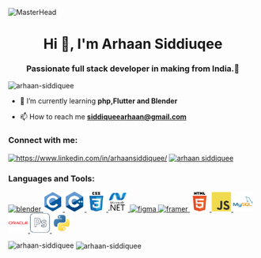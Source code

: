 ![MasterHead](https://lh3.googleusercontent.com/pw/AP1GczNc8LMysKspyXx_DyCdVnjw4JxrIAnhbBUXEVOBqIKUtMH9w3AgwBEy7hRhbLcLlDDotV8Y0jyLkINBC_DDRo_4kdRK_o1_S8aUzQB5Yt4-djDy9Ji8CiytfuPgZmR0FrG1NWbT9ifEHtTgHqwAe0vq_bG5kSZ-7dRV2LIZ5zZ8jspUvFSHttv9XDEzqpcc8rZA6p65w8CX24D9mlfUux8MHdyGNDODQgRV58RKuJHzPKmJfjIZlXTGPaKqHnx2kEZz5ATHmTQepkp6I0LKEnVoC6cJ1JHjgbTjixacz5TfOjzVBh2WY6_xxzFqV5hZ0FZ70EerYkgGX2W-cFVAfX4xFgEWEKyMkKc-5fkGNTlC3EdJj1rhP73eq3zJ6uTuuRj4bo0STcLHgFavn2Rzu4fPjbWWrYuZ7goJvKL7Wy_lmjXJ3FmPtJ_2Zv25pNYYkhZY3gkMN7ZZPVu5bSnXbBVFwiYSVnxRN1-Y9PwUVA2FR6IUDH4o5sAa6_w9IyCNnLp-lCzVPiWRT27X2F8gY96gPA0A0jmP_iU7hyq-B7j7PPCwxxIuWdbEtozbEUNllcvm29w5wliPCLXp2C-Pzo5C8BabqP3-a1xvpQfJrHGw_vdmHFk5Ytj-SDfmtMQb3seBaB7THxwqi4KG3Q1XR0BCp9rAi0cF_1VMdqu-9EUMD5eYCStscwUPIgxs9E-LHB4ixIsSngVjWdpz1O8Y4E-mXziIXXoA_Q3dxdlew3l-basN1pad18_e2YmqsTHcDctkP6zS6FrqQjcvzAi0HT63cPtSpz5PaVWdnh7WiE3c4UOxKTuRU7zucltDKJytOgdB326ibdlc8o2UofuOQVlSAdwDn7CFVKn4-Oo0t9NsCCIGK4Op3EIvtZwBTqU0gUH5_8LQdOfPjzxMxMt6YVtvO2iDt8Rz897aXKM_Nnk-29ZSDW59vpL8c44tfbeWIY5HCqLOQzotEZv_9A1E5h-TsMO0Eks=w1366-h388-s-no-gm?authuser=0)
<h1 align="center">Hi 👋, I'm Arhaan Siddiuqee</h1>
<h3 align="center">Passionate full stack developer in making from India.🤗</h3>

<p align="left"> <img src="https://komarev.com/ghpvc/?username=arhaan-siddiquee&label=Profile%20views&color=0e75b6&style=flat" alt="arhaan-siddiquee" /> </p>

- 🌱 I’m currently learning **php,Flutter and Blender**

- 📫 How to reach me **siddiqueearhaan@gmail.com**

<h3 align="left">Connect with me:</h3>
<p align="left">
<a href="https://linkedin.com/in/https://www.linkedin.com/in/arhaansiddiquee/" target="blank"><img align="center" src="https://raw.githubusercontent.com/rahuldkjain/github-profile-readme-generator/master/src/images/icons/Social/linked-in-alt.svg" alt="https://www.linkedin.com/in/arhaansiddiquee/" height="30" width="40" /></a>
<a href="https://www.behance.net/arhaan siddiquee" target="blank"><img align="center" src="https://raw.githubusercontent.com/rahuldkjain/github-profile-readme-generator/master/src/images/icons/Social/behance.svg" alt="arhaan siddiquee" height="30" width="40" /></a>
</p>

<h3 align="left">Languages and Tools:</h3>
<p align="left"> <a href="https://www.blender.org/" target="_blank" rel="noreferrer"> <img src="https://download.blender.org/branding/community/blender_community_badge_white.svg" alt="blender" width="40" height="40"/> </a> <a href="https://www.cprogramming.com/" target="_blank" rel="noreferrer"> <img src="https://raw.githubusercontent.com/devicons/devicon/master/icons/c/c-original.svg" alt="c" width="40" height="40"/> </a> <a href="https://www.w3schools.com/cpp/" target="_blank" rel="noreferrer"> <img src="https://raw.githubusercontent.com/devicons/devicon/master/icons/cplusplus/cplusplus-original.svg" alt="cplusplus" width="40" height="40"/> </a> <a href="https://www.w3schools.com/css/" target="_blank" rel="noreferrer"> <img src="https://raw.githubusercontent.com/devicons/devicon/master/icons/css3/css3-original-wordmark.svg" alt="css3" width="40" height="40"/> </a> <a href="https://dotnet.microsoft.com/" target="_blank" rel="noreferrer"> <img src="https://raw.githubusercontent.com/devicons/devicon/master/icons/dot-net/dot-net-original-wordmark.svg" alt="dotnet" width="40" height="40"/> </a> <a href="https://www.figma.com/" target="_blank" rel="noreferrer"> <img src="https://www.vectorlogo.zone/logos/figma/figma-icon.svg" alt="figma" width="40" height="40"/> </a> <a href="https://www.framer.com/" target="_blank" rel="noreferrer"> <img src="https://www.vectorlogo.zone/logos/framer/framer-icon.svg" alt="framer" width="40" height="40"/> </a> <a href="https://www.w3.org/html/" target="_blank" rel="noreferrer"> <img src="https://raw.githubusercontent.com/devicons/devicon/master/icons/html5/html5-original-wordmark.svg" alt="html5" width="40" height="40"/> </a> <a href="https://developer.mozilla.org/en-US/docs/Web/JavaScript" target="_blank" rel="noreferrer"> <img src="https://raw.githubusercontent.com/devicons/devicon/master/icons/javascript/javascript-original.svg" alt="javascript" width="40" height="40"/> </a> <a href="https://www.mysql.com/" target="_blank" rel="noreferrer"> <img src="https://raw.githubusercontent.com/devicons/devicon/master/icons/mysql/mysql-original-wordmark.svg" alt="mysql" width="40" height="40"/> </a> <a href="https://www.oracle.com/" target="_blank" rel="noreferrer"> <img src="https://raw.githubusercontent.com/devicons/devicon/master/icons/oracle/oracle-original.svg" alt="oracle" width="40" height="40"/> </a> <a href="https://www.photoshop.com/en" target="_blank" rel="noreferrer"> <img src="https://raw.githubusercontent.com/devicons/devicon/master/icons/photoshop/photoshop-line.svg" alt="photoshop" width="40" height="40"/> </a> <a href="https://www.python.org" target="_blank" rel="noreferrer"> <img src="https://raw.githubusercontent.com/devicons/devicon/master/icons/python/python-original.svg" alt="python" width="40" height="40"/> </a> </p>

<p><img align="left" src="https://github-readme-stats.vercel.app/api/top-langs?username=arhaan-siddiquee&show_icons=true&locale=en&layout=compact" alt="arhaan-siddiquee" /></p>

<p>&nbsp;<img align="center" src="https://github-readme-stats.vercel.app/api?username=arhaan-siddiquee&show_icons=true&locale=en" alt="arhaan-siddiquee" /></p>
